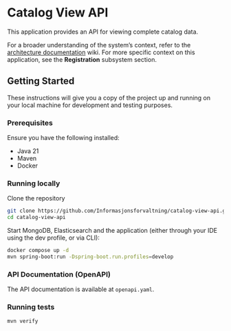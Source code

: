 # Catalog View API

This application provides an API for viewing complete catalog data.

For a broader understanding of the system’s context, refer to
the [architecture documentation](https://github.com/Informasjonsforvaltning/architecture-documentation) wiki. For more
specific context on this application, see the **Registration** subsystem section.

## Getting Started

These instructions will give you a copy of the project up and running on your local machine for development and testing
purposes.

### Prerequisites

Ensure you have the following installed:

- Java 21
- Maven
- Docker

### Running locally

Clone the repository

```sh
git clone https://github.com/Informasjonsforvaltning/catalog-view-api.git
cd catalog-view-api
```

Start MongoDB, Elasticsearch and the application (either through your IDE using the dev profile, or via CLI):

```sh
docker compose up -d
mvn spring-boot:run -Dspring-boot.run.profiles=develop
```

### API Documentation (OpenAPI)

The API documentation is available at ```openapi.yaml```.

### Running tests

```sh
mvn verify
```
